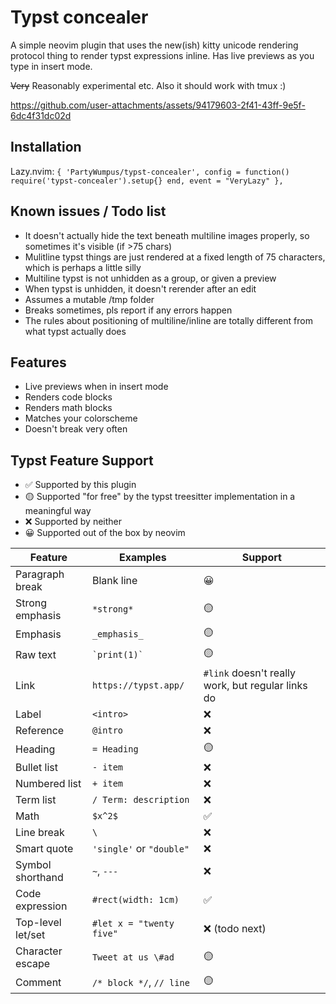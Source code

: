 # Typst concealer

A simple neovim plugin that uses the new(ish) kitty unicode rendering protocol thing to render typst expressions inline.
Has live previews as you type in insert mode.

~~Very~~ Reasonably experimental etc. Also it should work with tmux :)

https://github.com/user-attachments/assets/94179603-2f41-43ff-9e5f-6dc4f31dc02d

## Installation
Lazy.nvim: `{ 'PartyWumpus/typst-concealer', config = function() require('typst-concealer').setup{} end, event = "VeryLazy" },`

## Known issues / Todo list
- It doesn't actually hide the text beneath multiline images properly, so sometimes it's visible (if >75 chars)
- Mulitline typst things are just rendered at a fixed length of 75 characters, which is perhaps a little silly
- Multiline typst is not unhidden as a group, or given a preview
- When typst is unhidden, it doesn't rerender after an edit
- Assumes a mutable /tmp folder
- Breaks sometimes, pls report if any errors happen
- The rules about positioning of multiline/inline are totally different from what typst actually does

## Features
- Live previews when in insert mode
- Renders code blocks
- Renders math blocks
- Matches your colorscheme
- Doesn't break very often

## Typst Feature Support

- ✅ Supported by this plugin
- 🟡 Supported "for free" by the typst treesitter implementation in a meaningful way
- ❌ Supported by neither
- 😀 Supported out of the box by neovim

| Feature | Examples | Support |
| ------------- | ------------- | ------------- |
Paragraph break |	Blank line | 😀
Strong emphasis |	`*strong*` | 🟡
Emphasis |	`_emphasis_` | 🟡
Raw text |	``` `print(1)` ``` | 🟡
Link |	`https://typst.app/` | `#link` doesn't really work, but regular links do
Label |	`<intro>` | ❌
Reference |	`@intro` | ❌
Heading |	`= Heading` | 🟡
Bullet list |	`- item` | ❌
Numbered list |	`+ item` | ❌
Term list	| `/ Term: description` | ❌
Math | `$x^2$` | ✅
Line break | `\` | ❌
Smart quote	| `'single'` or `"double"` | ❌
Symbol shorthand | `~`, `---`	| ❌
Code expression | `#rect(width: 1cm)` | ✅
Top-level let/set | `#let x = "twenty five"` | ❌ (todo next)
Character escape | `Tweet at us \#ad` | 🟡
Comment	| `/* block */`, `// line` | 🟡
